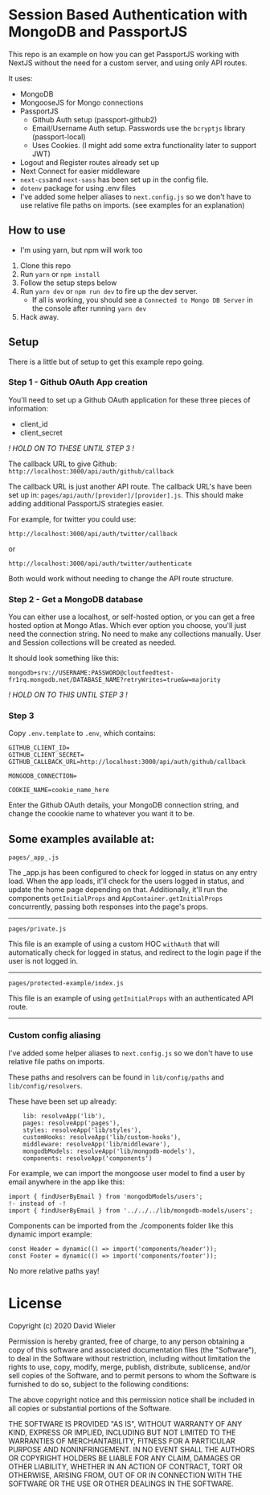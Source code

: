 # Session Based Authentication with MongoDB and PassportJS

This repo is an example on how you can get PassportJS working with NextJS without the need for a custom server, and using only API routes.

It uses:

-   MongoDB
-   MongooseJS for Mongo connections
-   PassportJS
    -   Github Auth setup (passport-github2)
    -   Email/Username Auth setup. Passwords use the `bcryptjs` library (passport-local)
    -   Uses Cookies. (I might add some extra functionality later to support JWT)
-   Logout and Register routes already set up
-   Next Connect for easier middleware
-   `next-css`and `next-sass` has been set up in the config file.
-   `dotenv` package for using .env files
-   I've added some helper aliases to `next.config.js` so we don't have to use relative file paths on imports. (see examples for an explanation)

## How to use

-   I'm using yarn, but npm will work too

1. Clone this repo
2. Run `yarn` or `npm install`
3. Follow the setup steps below
4. Run `yarn dev` or `npm run dev` to fire up the dev server.
    - If all is working, you should see a `Connected to Mongo DB Server` in the console after running `yarn dev`
5. Hack away.

## Setup

There is a little but of setup to get this example repo going.

### Step 1 - Github OAuth App creation

You'll need to set up a Github OAuth application for these three pieces of information:

-   client_id
-   client_secret

_! HOLD ON TO THESE UNTIL STEP 3 !_

The callback URL to give Github: `http://localhost:3000/api/auth/github/callback`

The callback URL is just another API route. The callback URL's have been set up in:
`pages/api/auth/[provider]/[provider].js`. This should make adding additional PassportJS strategies easier.

For example, for twitter you could use:

`http://localhost:3000/api/auth/twitter/callback`

or

`http://localhost:3000/api/auth/twitter/authenticate`

Both would work without needing to change the API route structure.

### Step 2 - Get a MongoDB database

You can either use a localhost, or self-hosted option, or you can get a free hosted option at Mongo Atlas. Which ever option you choose, you'll just need the connection string. No need to make any collections manually. User and Session collections will be created as needed.

It should look something like this:

`mongodb+srv://USERNAME:PASSWORD@cloutfeedtest-fr1rq.mongodb.net/DATABASE_NAME?retryWrites=true&w=majority`

_! HOLD ON TO THIS UNTIL STEP 3 !_

### Step 3

Copy `.env.template` to `.env`, which contains:

```
GITHUB_CLIENT_ID=
GITHUB_CLIENT_SECRET=
GITHUB_CALLBACK_URL=http://localhost:3000/api/auth/github/callback

MONGODB_CONNECTION=

COOKIE_NAME=cookie_name_here
```

Enter the Github OAuth details, your MongoDB connection string, and change the coookie name to whatever you want it to be.

## Some examples available at:

`pages/_app_.js`

The \_app.js has been configured to check for logged in status on any entry load. When the app loads, it'll check for the users logged in status, and update the home page depending on that. Additionally, it'll run the components `getInitialProps` and `AppContainer.getInitialProps` concurrently, passing both responses into the page's props.

---

`pages/private.js`

This file is an example of using a custom HOC `withAuth` that will automatically check for logged in status, and redirect to the login page if the user is not logged in.

---

`pages/protected-example/index.js`

This file is an example of using `getInitialProps` with an authenticated API route.

---

### Custom config aliasing

I've added some helper aliases to `next.config.js` so we don't have to use relative file paths on imports.

These paths and resolvers can be found in `lib/config/paths` and `lib/config/resolvers`.

These have been set up already:

```
	lib: resolveApp('lib'),
	pages: resolveApp('pages'),
	styles: resolveApp('lib/styles'),
	customHooks: resolveApp('lib/custom-hooks'),
	middleware: resolveApp('lib/middleware'),
	mongodbModels: resolveApp('lib/mongodb-models'),
	components: resolveApp('components')
```

For example, we can import the mongoose user model to find a user by email anywhere in the app like this:

```
import { findUserByEmail } from 'mongodbModels/users';
!- instead of -!
import { findUserByEmail } from '../../../lib/mongodb-models/users';
```

Components can be imported from the ./components folder like this dynamic import example:

```
const Header = dynamic(() => import('components/header'));
const Footer = dynamic(() => import('components/footer'));
```

No more relative paths yay!

# License

Copyright (c) 2020 David Wieler

Permission is hereby granted, free of charge, to any person obtaining a copy
of this software and associated documentation files (the "Software"), to deal
in the Software without restriction, including without limitation the rights
to use, copy, modify, merge, publish, distribute, sublicense, and/or sell
copies of the Software, and to permit persons to whom the Software is
furnished to do so, subject to the following conditions:

The above copyright notice and this permission notice shall be included in all
copies or substantial portions of the Software.

THE SOFTWARE IS PROVIDED "AS IS", WITHOUT WARRANTY OF ANY KIND,
EXPRESS OR IMPLIED, INCLUDING BUT NOT LIMITED TO THE WARRANTIES OF
MERCHANTABILITY, FITNESS FOR A PARTICULAR PURPOSE AND NONINFRINGEMENT.
IN NO EVENT SHALL THE AUTHORS OR COPYRIGHT HOLDERS BE LIABLE FOR ANY CLAIM,
DAMAGES OR OTHER LIABILITY, WHETHER IN AN ACTION OF CONTRACT, TORT OR
OTHERWISE, ARISING FROM, OUT OF OR IN CONNECTION WITH THE SOFTWARE OR THE USE
OR OTHER DEALINGS IN THE SOFTWARE.
